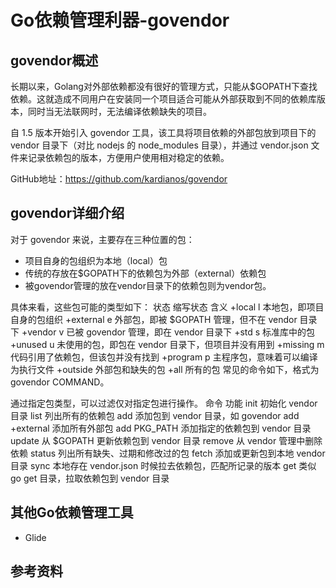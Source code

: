 # Go依赖管理利器-govendor
## govendor概述
长期以来，Golang对外部依赖都没有很好的管理方式，只能从$GOPATH下查找依赖。这就造成不同用户在安装同一个项目适合可能从外部获取到不同的依赖库版本，同时当无法联网时，无法编译依赖缺失的项目。

自 1.5 版本开始引入 govendor 工具，该工具将项目依赖的外部包放到项目下的 vendor 目录下（对比 nodejs 的 node_modules 目录），并通过 vendor.json 文件来记录依赖包的版本，方便用户使用相对稳定的依赖。

GitHub地址：https://github.com/kardianos/govendor
## govendor详细介绍
对于 govendor 来说，主要存在三种位置的包：
- 项目自身的包组织为本地（local）包
- 传统的存放在$GOPATH下的依赖包为外部（external）依赖包
- 被govendor管理的放在vendor目录下的依赖包则为vendor包。

具体来看，这些包可能的类型如下：
状态	缩写状态	含义
+local	l	本地包，即项目自身的包组织
+external	e	外部包，即被 $GOPATH 管理，但不在 vendor 目录下
+vendor	v	已被 govendor 管理，即在 vendor 目录下
+std	s	标准库中的包
+unused	u	未使用的包，即包在 vendor 目录下，但项目并没有用到
+missing	m	代码引用了依赖包，但该包并没有找到
+program	p	主程序包，意味着可以编译为执行文件
+outside	 	外部包和缺失的包
+all	 	所有的包
常见的命令如下，格式为 govendor COMMAND。

通过指定包类型，可以过滤仅对指定包进行操作。
命令	功能
init	初始化 vendor 目录
list	列出所有的依赖包
add	添加包到 vendor 目录，如 govendor add +external 添加所有外部包
add PKG_PATH	添加指定的依赖包到 vendor 目录
update	从 $GOPATH 更新依赖包到 vendor 目录
remove	从 vendor 管理中删除依赖
status	列出所有缺失、过期和修改过的包
fetch	添加或更新包到本地 vendor 目录
sync	本地存在 vendor.json 时候拉去依赖包，匹配所记录的版本
get	类似 go get 目录，拉取依赖包到 vendor 目录

## 其他Go依赖管理工具
- Glide
## 参考资料
